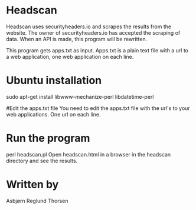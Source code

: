 
# Headscan
Headscan uses securityheaders.io and scrapes the results from the
website. The owner of securityheaders.io has accepted the scraping of
data. When an API is made, this program will be rewritten.

This program gets apps.txt as input. Apps.txt is a plain text file
with a url to a web application, one web application on each line.

# Ubuntu installation
sudo apt-get install libwww-mechanize-perl libdatetime-perl

#Edit the apps.txt file
You need to edit the apps.txt file with the url's to your web
applications. One url on each line.

# Run the program
perl headscan.pl
Open headscan.html in a browser in the headscan directory and see the results.

# Written by
Asbjørn Reglund Thorsen

